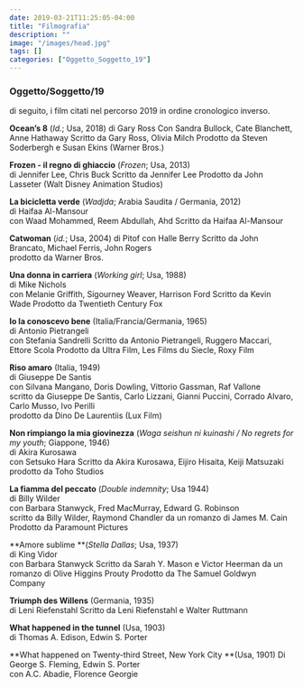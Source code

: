 ```yaml
---
date: 2019-03-21T11:25:05-04:00
title: "Filmografia"
description: ""
image: "/images/head.jpg"
tags: []
categories: ["Oggetto_Soggetto_19"]
---
```


### Oggetto/Soggetto/19

di seguito, i film citati nel percorso 2019 in ordine cronologico inverso.

**Ocean’s 8** (_Id._; Usa, 2018)
di Gary Ross
Con Sandra Bullock, Cate Blanchett, Anne Hathaway
Scritto da Gary Ross, Olivia Milch
Prodotto da Steven Soderbergh e Susan Ekins (Warner Bros.)

**Frozen - il regno di ghiaccio** (_Frozen_; Usa, 2013)  
di Jennifer Lee, Chris Buck
Scritto da Jennifer Lee
Prodotto da John Lasseter (Walt Disney Animation Studios)

**La bicicletta verde** (_Wadjda_; Arabia Saudita / Germania, 2012)  
di Haifaa Al-Mansour  
con Waad Mohammed, Reem Abdullah, Ahd
Scritto da Haifaa Al-Mansour

**Catwoman** (_id._; Usa, 2004)
di Pitof
con Halle Berry
Scritto da John Brancato, Michael Ferris, John Rogers  
prodotto da Warner Bros.

**Una donna in carriera** (_Working girl_; Usa, 1988)  
di Mike Nichols  
con Melanie Griffith, Sigourney Weaver, Harrison Ford
Scritto da Kevin Wade
Prodotto da Twentieth Century Fox

**Io la conoscevo bene** (Italia/Francia/Germania, 1965)  
di Antonio Pietrangeli  
con Stefania Sandrelli
Scritto da Antonio Pietrangeli, Ruggero Maccari, Ettore Scola
Prodotto da Ultra Film, Les Films du Siecle, Roxy Film

**Riso amaro** (Italia, 1949)  
di Giuseppe De Santis  
con Silvana Mangano, Doris Dowling, Vittorio Gassman, Raf Vallone  
scritto da Giuseppe De Santis, Carlo Lizzani, Gianni Puccini, Corrado Alvaro, Carlo Musso, Ivo Perilli  
prodotto da Dino De Laurentiis (Lux Film)

**Non rimpiango la mia giovinezza** (_Waga seishun ni kuinashi / No regrets for my youth_; Giappone, 1946)  
di Akira Kurosawa  
con Setsuko Hara
Scritto da Akira Kurosawa, Eijiro Hisaita, Keiji Matsuzaki  
prodotto da Toho Studios

**La fiamma del peccato** (_Double indemnity_; Usa 1944)  
di Billy Wilder  
con Barbara Stanwyck, Fred MacMurray, Edward G. Robinson  
scritto da Billy Wilder, Raymond Chandler da un romanzo di James M. Cain
Prodotto da Paramount Pictures

**Amore sublime **(_Stella Dallas_; Usa, 1937)  
di King Vidor  
con Barbara Stanwyck
Scritto da Sarah Y. Mason e Victor Heerman da un romanzo di Olive Higgins Prouty
Prodotto da The Samuel Goldwyn Company

**Triumph des Willens** (Germania, 1935)  
di Leni Riefenstahl
Scritto da Leni Riefenstahl e Walter Ruttmann

**What happened in the tunnel** (Usa, 1903)  
di Thomas A. Edison, Edwin S. Porter

**What happened on Twenty-third Street, New York City **(Usa, 1901)
Di George S. Fleming, Edwin S. Porter  
con A.C. Abadie, Florence Georgie
